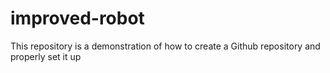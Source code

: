 # improved-robot
This repository is a demonstration of how to create a Github repository and properly set it up

